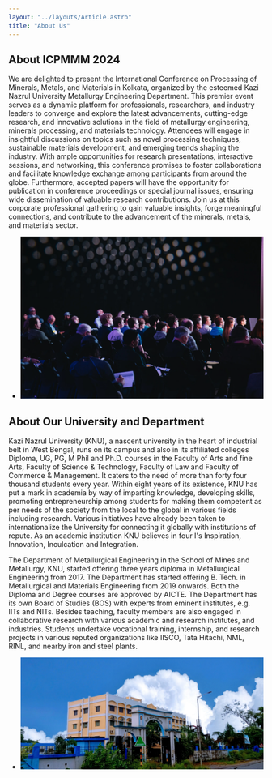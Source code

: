 ```yaml
---
layout: "../layouts/Article.astro"
title: "About Us"
---
```


## About ICPMMM 2024

We are delighted to present the International Conference on Processing of Minerals, Metals, and Materials in Kolkata, organized by the esteemed Kazi Nazrul University Metallurgy Engineering Department. This premier event serves as a dynamic platform for professionals, researchers, and industry leaders to converge and explore the latest advancements, cutting-edge research, and innovative solutions in the field of metallurgy engineering, minerals processing, and materials technology. Attendees will engage in insightful discussions on topics such as novel processing techniques, sustainable materials development, and emerging trends shaping the industry. With ample opportunities for research presentations, interactive sessions, and networking, this conference promises to foster collaborations and facilitate knowledge exchange among participants from around the globe. Furthermore, accepted papers will have the opportunity for publication in conference proceedings or special journal issues, ensuring wide dissemination of valuable research contributions. Join us at this corporate professional gathering to gain valuable insights, forge meaningful connections, and contribute to the advancement of the minerals, metals, and materials sector.

- ![Invitation](public/assets/images/invitation.webp)

## About Our University and Department

Kazi Nazrul University (KNU), a nascent university in the heart of industrial belt in West Bengal, runs on
its campus and also in its affiliated colleges Diploma, UG, PG, M Phil and Ph.D. courses in the Faculty of
Arts and fine Arts, Faculty of Science & Technology, Faculty of Law and Faculty of Commerce &
Management. It caters to the need of more than forty four thousand students every year. Within eight years
of its existence, KNU has put a mark in academia by way of imparting knowledge, developing skills,
promoting entrepreneurship among students for making them competent as per needs of the society from
the local to the global in various fields including research. Various initiatives have already been taken to
internationalize the University for connecting it globally with institutions of repute. As an academic
institution KNU believes in four I's Inspiration, Innovation, Inculcation and Integration.

The Department of Metallurgical Engineering in the School of Mines and Metallurgy, KNU, started offering
three years diploma in Metallurgical Engineering from 2017. The Department has started offering B. Tech.
in Metallurgical and Materials Engineering from 2019 onwards. Both the Diploma and Degree courses are
approved by AICTE. The Department has its own Board of Studies (BOS) with experts from eminent
institutes, e.g. IITs and NITs. Besides teaching, faculty members are also engaged in collaborative research
with various academic and research institutes, and industries. Students undertake vocational training,
internship, and research projects in various reputed organizations like IISCO, Tata Hitachi, NML, RINL,
and nearby iron and steel plants.

- ![KNU](public/assets/images/knu.webp)
